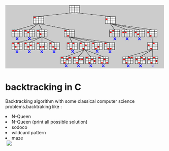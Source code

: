 <img src="img/backtrack.png" alt="alt text" width="500" height="200"/></br>
# backtracking in C 
Backtracking algorithm with some classical computer science problems.backtraking like : </br>
<li> N-Queen
<li>N-Queen (print all possible solution)
<li>sodoco
<li>wildcard pattern
<li>maze</br>
<img src="https://camo.githubusercontent.com/7149e351a6786c8a55c4ead238639b928e9d5f6d5cdaf309594eaf9e9a05a9c8/68747470733a2f2f666f7274686562616467652e636f6d2f696d616765732f6261646765732f6d6164652d776974682d632e737667" alt="" style="max-width: 100%">
<img src="https://camo.githubusercontent.com/7998890254268d8ed476c9f66d3fa59d21dd354d2090036083c82af4cda2a0eb/68747470733a2f2f666f7274686562616467652e636f6d2f696d616765732f6261646765732f6275696c742d776974682d6c6f76652e737667">